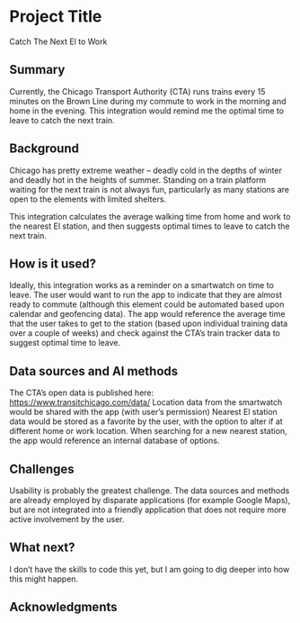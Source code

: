 <!-- This is the markdown template for the final project of the Building AI course, 
created by Reaktor Innovations and University of Helsinki. 
Copy the template, paste it to your GitHub README and edit! -->

# Project Title

Catch The Next El to Work

## Summary

Currently, the Chicago Transport Authority (CTA) runs trains every 15 minutes on the Brown Line during my commute to work in the morning and home in the evening. This integration would remind me the optimal time to leave to catch the next train.


## Background

Chicago has pretty extreme weather – deadly cold in the depths of winter and deadly hot in the heights of summer. Standing on a train platform waiting for the next train is not always fun, particularly as many stations are open to the elements with limited shelters.

This integration calculates the average walking time from home and work to the nearest El station, and then suggests optimal times to leave to catch the next train.


## How is it used?

Ideally, this integration works as a reminder on a smartwatch on time to leave. The user would want to run the app to indicate that they are almost ready to commute (although this element could be automated based upon calendar and geofencing data). The app would reference the average time that the user takes to get to the station (based upon individual training data over a couple of weeks) and check against the CTA’s train tracker data to suggest optimal time to leave. 


## Data sources and AI methods
The CTA’s open data is published here: https://www.transitchicago.com/data/
Location data from the smartwatch would be shared with the app (with user’s permission)
Nearest El station data would be stored as a favorite by the user, with the option to alter if at different home or work location. When searching for a new nearest station, the app would reference an internal database of options.


## Challenges

Usability is probably the greatest challenge. The data sources and methods are already employed by disparate applications (for example Google Maps), but are not integrated into a friendly application that does not require more active involvement by the user.

## What next?

I don’t have the skills to code this yet, but I am going to dig deeper into how this might happen.


## Acknowledgments

